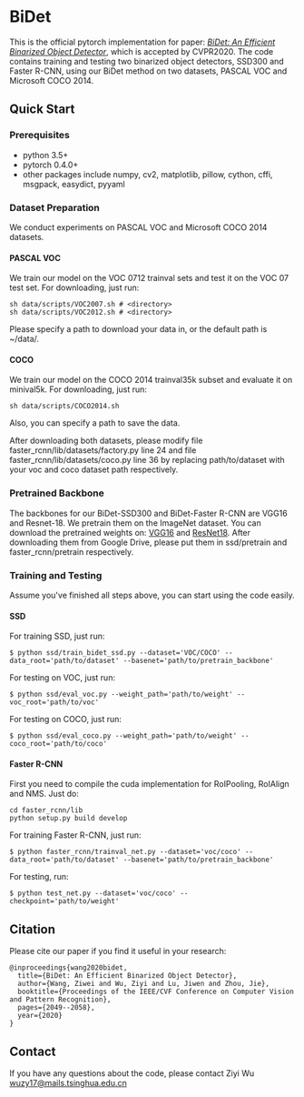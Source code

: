 # BiDet
This is the official pytorch implementation for paper: [*BiDet: An Efficient Binarized Object Detector*](https://arxiv.org/abs/2003.03961), which is accepted by CVPR2020. The code contains training and testing two binarized object detectors, SSD300 and Faster R-CNN, using our BiDet method on two datasets, PASCAL VOC and Microsoft COCO 2014.

## Quick Start
### Prerequisites
- python 3.5+
- pytorch 0.4.0+
- other packages include numpy, cv2, matplotlib, pillow, cython, cffi, msgpack, easydict, pyyaml

### Dataset Preparation
We conduct experiments on PASCAL VOC and Microsoft COCO 2014 datasets.  
#### PASCAL VOC
We train our model on the VOC 0712 trainval sets and test it on the VOC 07 test set. For downloading, just run:  

```shell
sh data/scripts/VOC2007.sh # <directory>
sh data/scripts/VOC2012.sh # <directory>
```

Please specify a path to download your data in, or the default path is ~/data/.  
#### COCO
We train our model on the COCO 2014 trainval35k subset and evaluate it on minival5k. For downloading, just run:  

```shell
sh data/scripts/COCO2014.sh
```

Also, you can specify a path to save the data.  

After downloading both datasets, please modify file faster_rcnn/lib/datasets/factory.py line 24 and file faster_rcnn/lib/datasets/coco.py line 36 by replacing path/to/dataset with your voc and coco dataset path respectively.  

### Pretrained Backbone
The backbones for our BiDet-SSD300 and BiDet-Faster R-CNN are VGG16 and Resnet-18. We pretrain them on the ImageNet dataset. You can download the pretrained weights on: [VGG16](https://drive.google.com/file/d/1K0hJasYqeUnz82FcB2XnCca8vzsLQcBv/view?usp=sharing) and [ResNet18](https://drive.google.com/file/d/1SB5oPbGX-MBwjv0QHBbgVRKVpb-3VY00/view?usp=sharing). After downloading them from Google Drive, please put them in ssd/pretrain and faster_rcnn/pretrain respectively.  

### Training and Testing
Assume you've finished all steps above, you can start using the code easily.  

#### SSD
For training SSD, just run:  

```shell
$ python ssd/train_bidet_ssd.py --dataset='VOC/COCO' --data_root='path/to/dataset' --basenet='path/to/pretrain_backbone'
```

For testing on VOC, just run:  

```shell
$ python ssd/eval_voc.py --weight_path='path/to/weight' --voc_root='path/to/voc'
```

For testing on COCO, just run:  

```shell
$ python ssd/eval_coco.py --weight_path='path/to/weight' --coco_root='path/to/coco'
```

#### Faster R-CNN
First you need to compile the cuda implementation for RoIPooling, RoIAlign and NMS. Just do:  

```shell
cd faster_rcnn/lib
python setup.py build develop
```


For training Faster R-CNN, just run:  

```shell
$ python faster_rcnn/trainval_net.py --dataset='voc/coco' --data_root='path/to/dataset' --basenet='path/to/pretrain_backbone'
```

For testing, run:  

```shell
$ python test_net.py --dataset='voc/coco' --checkpoint='path/to/weight'
```

## Citation
Please cite our paper if you find it useful in your research:

```
@inproceedings{wang2020bidet,
  title={BiDet: An Efficient Binarized Object Detector},
  author={Wang, Ziwei and Wu, Ziyi and Lu, Jiwen and Zhou, Jie},
  booktitle={Proceedings of the IEEE/CVF Conference on Computer Vision and Pattern Recognition},
  pages={2049--2058},
  year={2020}
}
```

## Contact
If you have any questions about the code, please contact Ziyi Wu wuzy17@mails.tsinghua.edu.cn

